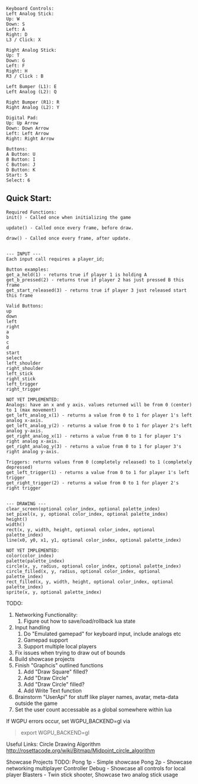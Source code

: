 ```
Keyboard Controls:
Left Analog Stick:
Up: W
Down: S
Left: A
Right: D
L3 / Click: X

Right Analog Stick:
Up: T
Down: G
Left: F
Right: H
R3 / Click : B

Left Bumper (L1): E
Left Analog (L2): Q

Right Bumper (R1): R
Right Analog (L2): Y

Digital Pad:
Up: Up Arrow
Down: Down Arrow
Left: Left Arrow
Right: Right Arrow

Buttons:
A Button: U
B Button: I
C Button: J
D Button: K
Start: 5
Select: 6
```

## Quick Start:
```
Required Functions:
init() - Called once when initializing the game

update() - Called once every frame, before draw.

draw() - Called once every frame, after update.


--- INPUT ---
Each input call requires a player_id;

Button examples:
get_a_held(1) - returns true if player 1 is holding A
get_b_pressed(2) - returns true if player 2 has just pressed B this frame
get_start_released(3) - returns true if player 3 just released start this frame

Valid Buttons:
up
down
left
right
a
b
c
d
start
select
left_shoulder
right_shoulder
left_stick
right_stick
left_trigger
right_trigger

NOT YET IMPLEMENTED:
Analogs: have an x and y axis. values returned will be from 0 (center) to 1 (max movement)
get_left_analog_x(1) - returns a value from 0 to 1 for player 1's left analog x-axis.
get_left_analog_y(2) - returns a value from 0 to 1 for player 2's left analog y-axis.
get_right_analog_x(1) - returns a value from 0 to 1 for player 1's right analog x-axis.
get_right_analog_y(3) - returns a value from 0 to 1 for player 3's right analog y-axis.

Triggers: returns values from 0 (completely released) to 1 (completely depressed)
get_left_trigger(1) - returns a value from 0 to 1 for player 1's left trigger
get_right_trigger(2) - returns a value from 0 to 1 for player 2's right trigger


--- DRAWING ---
clear_screen(optional color_index, optional palette_index)
set_pixel(x, y, optional color_index, optional palette_index)
height()
width()
rect(x, y, width, height, optional color_index, optional palette_index)
line(x0, y0, x1, y1, optional color_index, optional palette_index)

NOT YET IMPLEMENTED:
color(color_index)
palette(palette_index)
circle(x, y, radius, optional color_index, optional palette_index)
circle_filled(x, y, radius, optional color_index, optional palette_index)
rect_filled(x, y, width, height, optional color_index, optional palette_index)
sprite(x, y, optional palette_index)
```


TODO:
1. Networking Functionality:
    1. Figure out how to save/load/rollback lua state
1. Input handling
    1. Do "Emulated gamepad" for keyboard input, include analogs etc
    1. Gamepad support
    1. Support multiple local players
1. Fix issues when trying to draw out of bounds
1. Build showcase projects
1. Finish "Graphcis" outlined functions
    1. Add "Draw Square" filled?
    1. Add "Draw Circle"
    1. Add "Draw Circle" filled?
    1. Add Write Text function
1. Brainstorm "UserApi" for stuff like player names, avatar, meta-data outside the game
1. Set the user count accessable as a global somewhere within lua

If WGPU errors occur, set WGPU_BACKEND=gl via

> export WGPU_BACKEND=gl

Useful Links:
Circle Drawing Algorithm
http://rosettacode.org/wiki/Bitmap/Midpoint_circle_algorithm

Showcase Projects TODO:
Pong 1p - Simple showcase
Pong 2p - Showcase networking multiplayer
Controller Debug - Showcase all controls for local player
Blasters - Twin stick shooter, Showcase two analog stick usage
